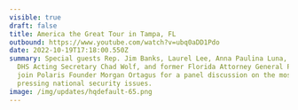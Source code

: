 ```yaml
---
visible: true
draft: false
title: America the Great Tour in Tampa, FL
outbound: https://www.youtube.com/watch?v=ubq0aDD1Pdo
date: 2022-10-19T17:18:00.550Z
summary: Special guests Rep. Jim Banks, Laurel Lee, Anna Paulina Luna, former
  DHS Acting Secretary Chad Wolf, and former Florida Attorney General Pam Bondi,
  join Polaris Founder Morgan Ortagus for a panel discussion on the most
  pressing national security issues.
image: /img/updates/hqdefault-65.png
---
```

